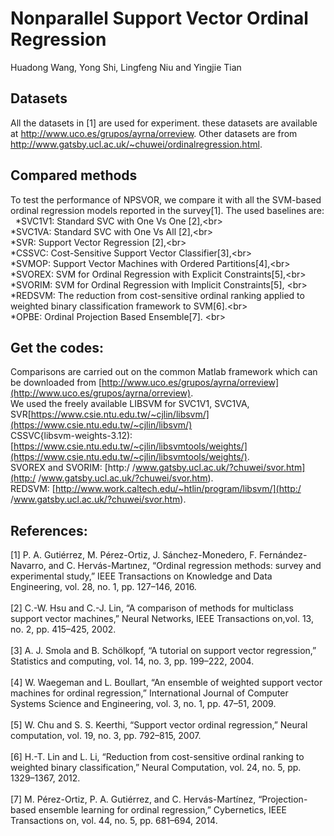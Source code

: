 Nonparallel Support Vector Ordinal Regression
====
Huadong Wang, Yong Shi, Lingfeng Niu and Yingjie Tian

Datasets
------- 
All the datasets in [1] are used for experiment. these datasets are available at  http://www.uco.es/grupos/ayrna/orreview. Other datasets are from http://www.gatsby.ucl.ac.uk/~chuwei/ordinalregression.html.

Compared methods
------- 
To test the performance of NPSVOR, we compare it with all the SVM-based ordinal regression models reported in the survey[1]. The used baselines are:<br>  
*SVC1V1: Standard SVC with One Vs One [2],<br\>  
*SVC1VA: Standard SVC with One Vs All [2],<br\>  
*SVR: Support Vector Regression [2],<br\>  
*CSSVC: Cost-Sensitive Support Vector Classifier[3],<br\>  
*SVMOP: Support Vector Machines with Ordered Partitions[4],<br\>  
*SVOREX: SVM for Ordinal Regression with Explicit Constraints[5],<br\>  
*SVORIM: SVM for Ordinal Regression with Implicit Constraints[5], <br\>  
*REDSVM:  The reduction from cost-sensitive ordinal ranking applied to weighted binary classification framework to SVM[6].<br\>  
*OPBE: Ordinal Projection Based Ensemble[7]. <br\>  

Get the codes:
------- 
Comparisons are carried out on the common Matlab framework which can be downloaded from [http://www.uco.es/grupos/ayrna/orreview](http://www.uco.es/grupos/ayrna/orreview). <br> 
We used the freely available LIBSVM for SVC1V1, SVC1VA, SVR[https://www.csie.ntu.edu.tw/~cjlin/libsvm/](https://www.csie.ntu.edu.tw/~cjlin/libsvm/)<br> 
CSSVC{libsvm-weights-3.12):[https://www.csie.ntu.edu.tw/~cjlin/libsvmtools/weights/](https://www.csie.ntu.edu.tw/~cjlin/libsvmtools/weights/). <br> 
SVOREX and SVORIM: [http:/ /www.gatsby.ucl.ac.uk/?chuwei/svor.htm](http:/ /www.gatsby.ucl.ac.uk/?chuwei/svor.htm). <br> 
REDSVM: [http://www.work.caltech.edu/~htlin/program/libsvm/](http:/ /www.gatsby.ucl.ac.uk/?chuwei/svor.htm).

References:
------- 
[1] P. A. Gutiérrez, M. Pérez-Ortiz, J. Sánchez-Monedero, F. Fernández-Navarro, and C. Hervás-Martınez, “Ordinal regression methods: survey and experimental study,” IEEE Transactions on Knowledge and Data Engineering, vol. 28, no. 1, pp. 127–146, 2016.<br>  
[2] C.-W. Hsu and C.-J. Lin, “A comparison of methods for multiclass support vector machines,” Neural Networks, IEEE Transactions on,vol. 13, no. 2, pp. 415–425, 2002.<br>  
[3] A. J. Smola and B. Schölkopf, “A tutorial on support vector regression,” Statistics and computing, vol. 14, no. 3, pp. 199–222, 2004.<br>  
[4] W. Waegeman and L. Boullart, “An ensemble of weighted support vector machines for ordinal regression,” International Journal of Computer Systems Science and Engineering, vol. 3, no. 1, pp. 47–51, 2009.<br>  
[5] W. Chu and S. S. Keerthi, “Support vector ordinal regression,” Neural computation, vol. 19, no. 3, pp. 792–815, 2007.<br>  
[6] H.-T. Lin and L. Li, “Reduction from cost-sensitive ordinal ranking to weighted binary classification,” Neural Computation, vol. 24, no. 5, pp. 1329–1367, 2012.<br>  
[7] M. Pérez-Ortiz, P. A. Gutiérrez, and C. Hervás-Martı́nez, “Projection-based ensemble learning for ordinal regression,” Cybernetics, IEEE Transactions on, vol. 44, no. 5, pp. 681–694, 2014.
